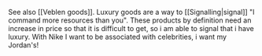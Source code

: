 

See also [[Veblen goods]].
Luxury goods are a way to [[Signalling|signal]] "I command more resources than you". 
These products by definition need an increase in price so that it is difficult to get, so i am able to signal that i have luxury. 
With Nike I want to be associated with celebrities, i want my Jordan's!